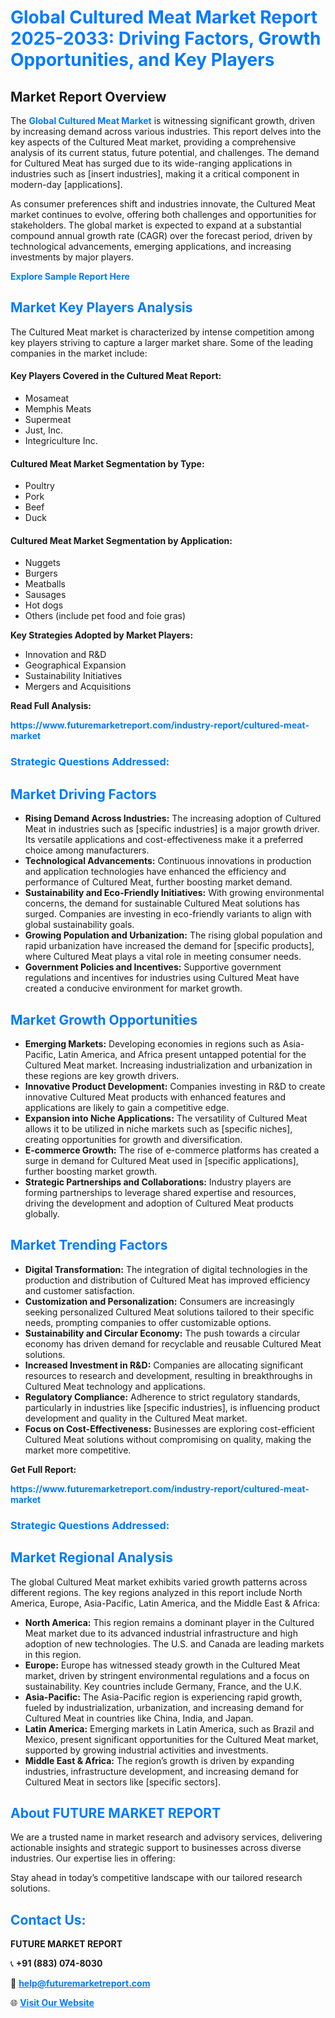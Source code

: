 <h1 style="color: #007BFF;">Global Cultured Meat Market Report 2025-2033: Driving Factors, Growth Opportunities, and Key Players</h1>

<section id="overview">
<h2>Market Report Overview</h2>
<p>The <a href="https://www.futuremarketreport.com/industry-report/cultured-meat-market" style="color: #007BFF; text-decoration: none;"><strong>Global Cultured Meat Market</strong></a> is witnessing significant growth, driven by increasing demand across various industries. This report delves into the key aspects of the Cultured Meat market, providing a comprehensive analysis of its current status, future potential, and challenges. The demand for Cultured Meat has surged due to its wide-ranging applications in industries such as [insert industries], making it a critical component in modern-day [applications].</p>
<p>As consumer preferences shift and industries innovate, the Cultured Meat market continues to evolve, offering both challenges and opportunities for stakeholders. The global market is expected to expand at a substantial compound annual growth rate (CAGR) over the forecast period, driven by technological advancements, emerging applications, and increasing investments by major players.</p>
</section>

<section id="overview">
<p><a href="https://www.futuremarketreport.com/request-sample/reportId=103722" style="color: #007BFF; text-decoration: none;"><strong>Explore Sample Report Here</strong></a></p>
</section>

<section id="key-players">
<h2 style="color: #007BFF;">Market Key Players Analysis</h2>
<p>The Cultured Meat market is characterized by intense competition among key players striving to capture a larger market share. Some of the leading companies in the market include:</p>
<h4>Key Players Covered in the Cultured Meat Report:</h4>
<ul><li>Mosameat</li><li>Memphis Meats</li><li>Supermeat</li><li>Just, Inc.</li><li>Integriculture Inc.</li></ul>
<h4>Cultured Meat Market Segmentation by Type:</h4>
<ul><li>Poultry</li><li>Pork</li><li>Beef</li><li>Duck</li></ul>

<h4>Cultured Meat Market Segmentation by Application:</h4>
<ul><li>Nuggets</li><li>Burgers</li><li>Meatballs</li><li>Sausages</li><li>Hot dogs</li><li>Others (include pet food and foie gras)</li></ul>
<p><strong>Key Strategies Adopted by Market Players:</strong></p>
<ul>
<li>Innovation and R&D</li>
<li>Geographical Expansion</li>
<li>Sustainability Initiatives</li>
<li>Mergers and Acquisitions</li>
</ul>
</section>

<section>
<p><strong>Read Full Analysis: </strong></p><a href="https://www.futuremarketreport.com/industry-report/cultured-meat-market" style="color: #007BFF; text-decoration: none;"><strong>https://www.futuremarketreport.com/industry-report/cultured-meat-market</strong></a>
<h3 style="color: #007BFF;">Strategic Questions Addressed:</h3>
</section>

<section id="driving-factors">
<h2 style="color: #007BFF;">Market Driving Factors</h2>
<ul>
<li><strong>Rising Demand Across Industries:</strong> The increasing adoption of Cultured Meat in industries such as [specific industries] is a major growth driver. Its versatile applications and cost-effectiveness make it a preferred choice among manufacturers.</li>
<li><strong>Technological Advancements:</strong> Continuous innovations in production and application technologies have enhanced the efficiency and performance of Cultured Meat, further boosting market demand.</li>
<li><strong>Sustainability and Eco-Friendly Initiatives:</strong> With growing environmental concerns, the demand for sustainable Cultured Meat solutions has surged. Companies are investing in eco-friendly variants to align with global sustainability goals.</li>
<li><strong>Growing Population and Urbanization:</strong> The rising global population and rapid urbanization have increased the demand for [specific products], where Cultured Meat plays a vital role in meeting consumer needs.</li>
<li><strong>Government Policies and Incentives:</strong> Supportive government regulations and incentives for industries using Cultured Meat have created a conducive environment for market growth.</li>
</ul>
</section>

<section id="growth-opportunities">
<h2 style="color: #007BFF;">Market Growth Opportunities</h2>
<ul>
<li><strong>Emerging Markets:</strong> Developing economies in regions such as Asia-Pacific, Latin America, and Africa present untapped potential for the Cultured Meat market. Increasing industrialization and urbanization in these regions are key growth drivers.</li>
<li><strong>Innovative Product Development:</strong> Companies investing in R&D to create innovative Cultured Meat products with enhanced features and applications are likely to gain a competitive edge.</li>
<li><strong>Expansion into Niche Applications:</strong> The versatility of Cultured Meat allows it to be utilized in niche markets such as [specific niches], creating opportunities for growth and diversification.</li>
<li><strong>E-commerce Growth:</strong> The rise of e-commerce platforms has created a surge in demand for Cultured Meat used in [specific applications], further boosting market growth.</li>
<li><strong>Strategic Partnerships and Collaborations:</strong> Industry players are forming partnerships to leverage shared expertise and resources, driving the development and adoption of Cultured Meat products globally.</li>
</ul>
</section>

<section id="trending-factors">
<h2 style="color: #007BFF;">Market Trending Factors</h2>
<ul>
<li><strong>Digital Transformation:</strong> The integration of digital technologies in the production and distribution of Cultured Meat has improved efficiency and customer satisfaction.</li>
<li><strong>Customization and Personalization:</strong> Consumers are increasingly seeking personalized Cultured Meat solutions tailored to their specific needs, prompting companies to offer customizable options.</li>
<li><strong>Sustainability and Circular Economy:</strong> The push towards a circular economy has driven demand for recyclable and reusable Cultured Meat solutions.</li>
<li><strong>Increased Investment in R&D:</strong> Companies are allocating significant resources to research and development, resulting in breakthroughs in Cultured Meat technology and applications.</li>
<li><strong>Regulatory Compliance:</strong> Adherence to strict regulatory standards, particularly in industries like [specific industries], is influencing product development and quality in the Cultured Meat market.</li>
<li><strong>Focus on Cost-Effectiveness:</strong> Businesses are exploring cost-efficient Cultured Meat solutions without compromising on quality, making the market more competitive.</li>
</ul>
</section>

<section>
<p><strong>Get Full Report: </strong></p><a href="https://www.futuremarketreport.com/industry-report/cultured-meat-market" style="color: #007BFF; text-decoration: none;"><strong>https://www.futuremarketreport.com/industry-report/cultured-meat-market</strong></a>
<h3 style="color: #007BFF;">Strategic Questions Addressed:</h3>
</section>


<section id="regional-analysis">
<h2 style="color: #007BFF;">Market Regional Analysis</h2>
<p>The global Cultured Meat market exhibits varied growth patterns across different regions. The key regions analyzed in this report include North America, Europe, Asia-Pacific, Latin America, and the Middle East & Africa:</p>
<ul>
<li><strong>North America:</strong> This region remains a dominant player in the Cultured Meat market due to its advanced industrial infrastructure and high adoption of new technologies. The U.S. and Canada are leading markets in this region.</li>
<li><strong>Europe:</strong> Europe has witnessed steady growth in the Cultured Meat market, driven by stringent environmental regulations and a focus on sustainability. Key countries include Germany, France, and the U.K.</li>
<li><strong>Asia-Pacific:</strong> The Asia-Pacific region is experiencing rapid growth, fueled by industrialization, urbanization, and increasing demand for Cultured Meat in countries like China, India, and Japan.</li>
<li><strong>Latin America:</strong> Emerging markets in Latin America, such as Brazil and Mexico, present significant opportunities for the Cultured Meat market, supported by growing industrial activities and investments.</li>
<li><strong>Middle East & Africa:</strong> The region’s growth is driven by expanding industries, infrastructure development, and increasing demand for Cultured Meat in sectors like [specific sectors].</li>
</ul>
</section>

<footer>
<h2 style="color: #007BFF;">About FUTURE MARKET REPORT</h2>
<p>We are a trusted name in market research and advisory services, delivering actionable insights and strategic support to businesses across diverse industries. Our expertise lies in offering:</p>

<p>Stay ahead in today’s competitive landscape with our tailored research solutions.</p>

<h2 style="color: #007BFF;">Contact Us:</h2>
<p><strong>FUTURE MARKET REPORT</strong></p>
<p>📞 <strong>+91 (883) 074-8030</strong></p>
<p>📧 <strong><a href="mailto:help@futuremarketreport.com" style="color: #007BFF;">help@futuremarketreport.com</a></strong></p>
<p>🌐 <strong><a href="https://www.futuremarketreport.com/" style="color: #007BFF;">Visit Our Website</a></strong></p>
</footer>